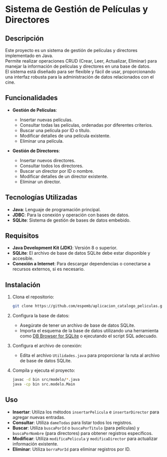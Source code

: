 # Sistema de Gestión de Películas y Directores

## Descripción

Este proyecto es un sistema de gestión de películas y directores implementado en Java.  
Permite realizar operaciones CRUD (Crear, Leer, Actualizar, Eliminar) para manejar la información de películas y directores en una base de datos.  
El sistema está diseñado para ser flexible y fácil de usar, proporcionando una interfaz robusta para la administración de datos relacionados con el cine.

## Funcionalidades

- **Gestión de Películas**:
  - Insertar nuevas películas.
  - Consultar todas las películas, ordenadas por diferentes criterios.
  - Buscar una película por ID o título.
  - Modificar detalles de una película existente.
  - Eliminar una película.

- **Gestión de Directores**:
  - Insertar nuevos directores.
  - Consultar todos los directores.
  - Buscar un director por ID o nombre.
  - Modificar detalles de un director existente.
  - Eliminar un director.

## Tecnologías Utilizadas

- **Java**: Lenguaje de programación principal.
- **JDBC**: Para la conexión y operación con bases de datos.
- **SQLite**: Sistema de gestión de bases de datos embebido.

## Requisitos

- **Java Development Kit (JDK)**: Versión 8 o superior.
- **SQLite**: El archivo de base de datos SQLite debe estar disponible y accesible.
- **Conexión a Internet**: Para descargar dependencias o conectarse a recursos externos, si es necesario.

## Instalación

1. Clona el repositorio:
    ```sh
    git clone https://github.com/espemb/aplicacion_catalogo_peliculas.git)
    ```

2. Configura la base de datos:
    - Asegúrate de tener un archivo de base de datos SQLite.
    - Importa el esquema de la base de datos utilizando una herramienta como [DB Browser for SQLite](https://sqlitebrowser.org/) o ejecutando el script SQL adecuado.

3. Configura el archivo de conexión:
    - Edita el archivo `Utilidades.java` para proporcionar la ruta al archivo de base de datos SQLite.

4. Compila y ejecuta el proyecto:
    ```sh
    javac -d bin src/modelo/*.java
    java -cp bin src.modelo.Main
    ```

## Uso

- **Insertar**: Utiliza los métodos `insertarPelicula` e `insertarDirector` para agregar nuevas entradas.
- **Consultar**: Utiliza `dameTodas` para listar todos los registros.
- **Buscar**: Utiliza `buscaPorId` o `buscaPorTitulo` (para películas) y `buscaPorNombre` (para directores) para obtener registros específicos.
- **Modificar**: Utiliza `modificaPelicula` y `modificaDirector` para actualizar información existente.
- **Eliminar**: Utiliza `borraPorId` para eliminar registros por ID.
